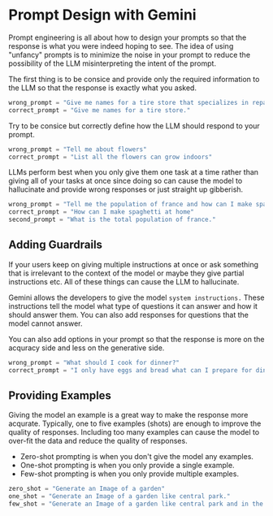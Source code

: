# Prompt Design with Gemini

Prompt engineering is all about how to design your prompts so that the response is what you were indeed hoping to see. The idea of using "unfancy" prompts is to minimize the noise in your prompt to reduce the possibility of the LLM misinterpreting the intent of the prompt.

The first thing is to be consice and provide only the required information to the LLM so that the response is exactly what you asked.

```Python
wrong_prompt = "Give me names for a tire store that specializes in repairing tires rather than selling new ones."
correct_prompt = "Give me names for a tire store."
```

Try to be consice but correctly define how the LLM should respond to your prompt.

```Python
wrong_prompt = "Tell me about flowers"
correct_prompt = "List all the flowers can grow indoors"
```

LLMs perform best when you only give them one task at a time rather than giving all of your tasks at once since doing so can cause the model to hallucinate and provide wrong responses or just straight up gibberish.

```Python
wrong_prompt = "Tell me the population of france and how can I make spaghetti at home."
correct_prompt = "How can I make spaghetti at home"
second_prompt = "What is the total population of france."
```

## Adding Guardrails

If your users keep on giving multiple instructions at once or ask something that is irrelevant to the context of the model or maybe they give partial instructions etc. All of these things can cause the LLM to hallucinate.

Gemini allows the developers to give the model `system instructions.` These instructions tell the model what type of questions it can answer and how it should answer them. You can also add responses for questions that the model cannot answer.

You can also add options in your prompt so that the response is more on the acquracy side and less on the generative side.

```Python
wrong_prompt = "What should I cook for dinner?"
correct_prompt = "I only have eggs and bread what can I prepare for dinner."
```

## Providing Examples

Giving the model an example is a great way to make the response more acqurate. Typically, one to five examples (shots) are enough to improve the quality of responses. Including too many examples can cause the model to over-fit the data and reduce the quality of responses.

- Zero-shot prompting is when you don't give the model any examples.
- One-shot prompting is when you only provide a single example.
- Few-shot prompting is when you only provide multiple examples.

```Python
zero_shot = "Generate an Image of a garden"
one_shot = "Generate an Image of a garden like central park."
few_shot = "Generate an Image of a garden like central park and in the style of starry night"
```
